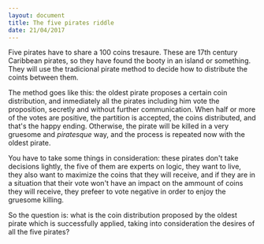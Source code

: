 ```yaml
---
layout: document
title: The five pirates riddle
date: 21/04/2017
---
```


Five pirates have to share a 100 coins tresaure. These are 17th century Caribbean
pirates, so they have found the booty in an island or something. They will use
the tradicional pirate method to decide how to distribute the coints between
them.

The method goes like this: the oldest pirate proposes a certain coin
distribution, and inmediately all the pirates including him vote the
proposition, secretly and without further communication. When half or more of
the votes are positive, the partition is accepted, the coins distributed, and
that's the happy ending. Otherwise, the pirate will be killed in a very gruesome
and *piratesque* way, and the process is repeated now with the oldest pirate.

You have to take some things in consideration: these pirates don't take
decisions lightly, the five of them are experts on logic, they want to live,
they also want to maximize the coins that they will receive, and if they are in
a situation that their vote won't have an impact on the ammount of coins they
will receive, they prefeer to vote negative in order to enjoy the gruesome
killing.

So the question is: what is the coin distribution proposed by the oldest
pirate which is successfully applied, taking into consideration the desires of
all the five pirates?

